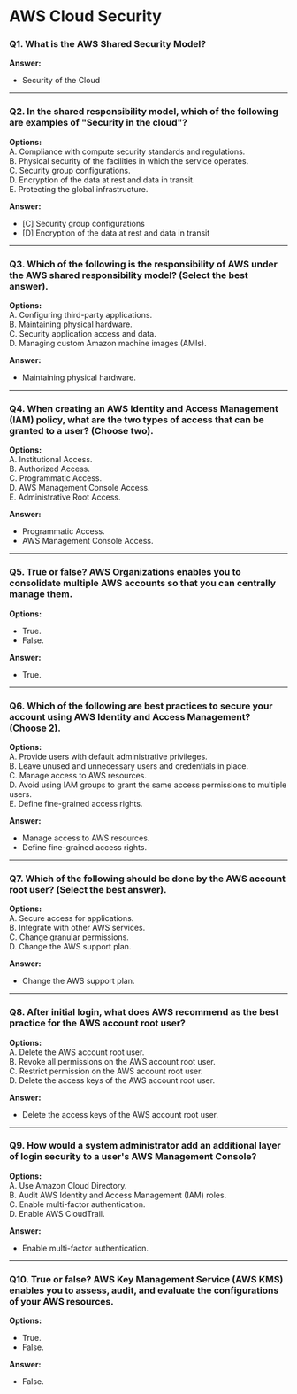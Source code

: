 # AWS Cloud Security

### Q1. What is the AWS Shared Security Model?
**Answer:**
- Security of the Cloud

---

### Q2. In the shared responsibility model, which of the following are examples of "Security in the cloud"?
**Options:** <br/>
A. Compliance with compute security standards and regulations. <br/>
B. Physical security of the facilities in which the service operates. <br/>
C. Security group configurations. <br/>
D. Encryption of the data at rest and data in transit. <br/>
E. Protecting the global infrastructure.

**Answer:**
- [C] Security group configurations
- [D] Encryption of the data at rest and data in transit

---

### Q3. Which of the following is the responsibility of AWS under the AWS shared responsibility model? (Select the best answer).
**Options:** <br/>
A. Configuring third-party applications. <br/>
B. Maintaining physical hardware. <br/>
C. Security application access and data. <br/>
D. Managing custom Amazon machine images (AMIs).

**Answer:**
- Maintaining physical hardware.

---

### Q4. When creating an AWS Identity and Access Management (IAM) policy, what are the two types of access that can be granted to a user? (Choose two).
**Options:** <br/>
A. Institutional Access. <br/>
B. Authorized Access. <br/>
C. Programmatic Access. <br/>
D. AWS Management Console Access. <br/>
E. Administrative Root Access.

**Answer:**
- Programmatic Access.
- AWS Management Console Access.

---

### Q5. True or false? AWS Organizations enables you to consolidate multiple AWS accounts so that you can centrally manage them.
**Options:**
- True.
- False.

**Answer:**
- True.

---

### Q6. Which of the following are best practices to secure your account using AWS Identity and Access Management? (Choose 2).
**Options:** <br/>
A. Provide users with default administrative privileges. <br/>
B. Leave unused and unnecessary users and credentials in place. <br/>
C. Manage access to AWS resources. <br/>
D. Avoid using IAM groups to grant the same access permissions to multiple users. <br/>
E. Define fine-grained access rights.

**Answer:**
- Manage access to AWS resources.
- Define fine-grained access rights.

---

### Q7. Which of the following should be done by the AWS account root user? (Select the best answer).
**Options:** <br/>
A. Secure access for applications. <br/>
B. Integrate with other AWS services. <br/>
C. Change granular permissions. <br/>
D. Change the AWS support plan.

**Answer:**
- Change the AWS support plan.

---

### Q8. After initial login, what does AWS recommend as the best practice for the AWS account root user?
**Options:** <br/>
A. Delete the AWS account root user. <br/>
B. Revoke all permissions on the AWS account root user. <br/>
C. Restrict permission on the AWS account root user. <br/>
D. Delete the access keys of the AWS account root user.

**Answer:**
- Delete the access keys of the AWS account root user.

---

### Q9. How would a system administrator add an additional layer of login security to a user's AWS Management Console?
**Options:** <br/>
A. Use Amazon Cloud Directory. <br/>
B. Audit AWS Identity and Access Management (IAM) roles. <br/>
C. Enable multi-factor authentication. <br/>
D. Enable AWS CloudTrail.

**Answer:**
- Enable multi-factor authentication.

---

### Q10. True or false? AWS Key Management Service (AWS KMS) enables you to assess, audit, and evaluate the configurations of your AWS resources.
**Options:**
- True.
- False.

**Answer:**
- False.